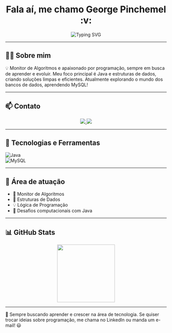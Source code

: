 <h1 align="center">Fala aí, me chamo George Pinchemel :v: </h1>

<p align="center">
  <img src="https://readme-typing-svg.herokuapp.com/?color=00FFFF&center=true&vCenter=true&multiline=true&lines=🚀%7C+Dev+em+evolução+%7C" alt="Typing SVG">
</p>

---

## 👨‍💻 Sobre mim
💡 Monitor de Algoritmos e apaixonado por programação, sempre em busca de aprender e evoluir. Meu foco principal é Java e estruturas de dados, criando soluções limpas e eficientes. Atualmente explorando o mundo dos bancos de dados, aprendendo MySQL! 

---

## 📫 Contato
<p align="center">
  <a href="https://linkedin.com/in/george-pinchemel">
    <img src="https://img.shields.io/badge/LinkedIn-0A66C2?style=for-the-badge&logo=linkedin&logoColor=white">
  </a>
  <a href="mailto:georgepmsilveira@gmail.com">
    <img src="https://img.shields.io/badge/Gmail-EA4335?style=for-the-badge&logo=gmail&logoColor=white">
  </a>
</p>

---

## 🔧 Tecnologias e Ferramentas
![Java](https://img.shields.io/badge/Java-ED8B00?style=for-the-badge&logo=openjdk&logoColor=white)  
![MySQL](https://img.shields.io/badge/MySQL-4479A1?style=for-the-badge&logo=mysql&logoColor=white)  

---

## 🧠 Área de atuação
- 📘 Monitor de Algoritmos  
- 🔢 Estruturas de Dados  
- 💡 Lógica de Programação  
- 🧩 Desafios computacionais com Java  

---

## 📊 GitHub Stats
<div align="center">
  <img height="180em" src="https://github-readme-stats.vercel.app/api?username=GeorgePinchemel&show_icons=true&theme=midnight-purple&count_private=true"/>
</div>

---

🚀 Sempre buscando aprender e crescer na área de tecnologia. Se quiser trocar ideias sobre programação, me chama no LinkedIn ou manda um e-mail! 😃
